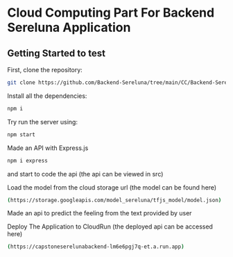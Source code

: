 # Cloud Computing Part For Backend Sereluna Application

## Getting Started to test

First, clone the repository:
```sh
git clone https://github.com/Backend-Sereluna/tree/main/CC/Backend-Sereluna
```

Install all the dependencies:
```sh
npm i
```

Try run the server using:
```sh
npm start
```

Made an API with Express.js
```sh
npm i express
```
and start to code the api (the api can be viewed in src)

Load the model from the cloud storage url (the model can be found here)
```sh
(https://storage.googleapis.com/model_sereluna/tfjs_model/model.json)
```

Made an api to predict the feeling from the text provided by user

Deploy The Application to CloudRun (the deployed api can be accessed here)
```sh
(https://capstoneserelunabackend-lm6e6pgj7q-et.a.run.app)
```
